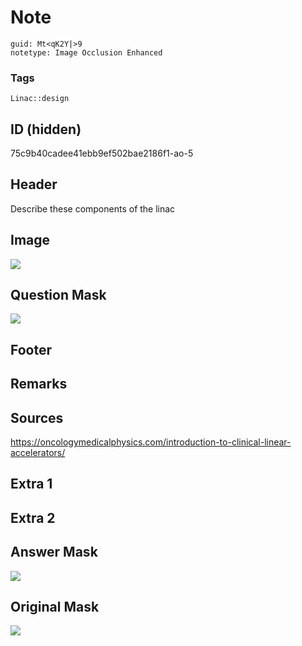 # Note
```
guid: Mt<qK2Y|>9
notetype: Image Occlusion Enhanced
```

### Tags
```
Linac::design
```

## ID (hidden)
75c9b40cadee41ebb9ef502bae2186f1-ao-5

## Header
Describe these components of the linac

## Image
<img src="tmp256q8hp2.png" />

## Question Mask
<img src="75c9b40cadee41ebb9ef502bae2186f1-ao-5-Q.svg" />

## Footer


## Remarks


## Sources
https://oncologymedicalphysics.com/introduction-to-clinical-linear-accelerators/

## Extra 1


## Extra 2


## Answer Mask
<img src="75c9b40cadee41ebb9ef502bae2186f1-ao-5-A.svg" />

## Original Mask
<img src="75c9b40cadee41ebb9ef502bae2186f1-ao-O.svg">
